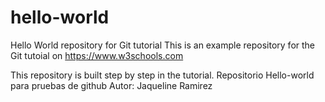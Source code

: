 # hello-world
Hello World repository for Git tutorial
This is an example repository for the Git tutoial on https://www.w3schools.com

This repository is built step by step in the tutorial.
Repositorio Hello-world para pruebas de github
Autor: Jaqueline Ramirez 

